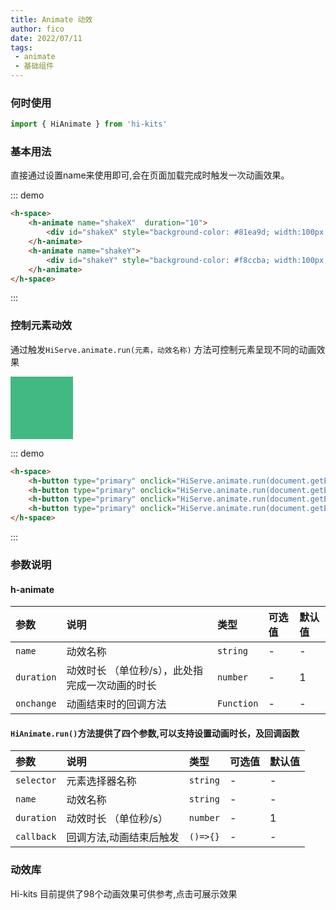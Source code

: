 ```yaml
---
title: Animate 动效
author: fico
date: 2022/07/11
tags:
 - animate
 - 基础组件
---
```


### 何时使用
```ts
import { HiAnimate } from 'hi-kits'
```
### 基本用法
直接通过设置name来使用即可,会在页面加载完成时触发一次动画效果。

::: demo
```html
<h-space>
    <h-animate name="shakeX"  duration="10">
        <div id="shakeX" style="background-color: #81ea9d; width:100px; height:100px; color: #fff;text-align:center;line-height: 100px;" onclick=" HiServe.animate.run(document.getElementById('shakeX'), 'shakeX')">左右晃动</div>
    </h-animate>
    <h-animate name="shakeY">
        <div id="shakeY" style="background-color: #f8ccba; width:100px; height:100px;  color: #fff;text-align:center;line-height: 100px;" onclick=" HiServe.animate.run(document.getElementById('shakeY'), 'shakeY')">上下晃动</div>
    </h-animate>
</h-space>

```
:::
### 控制元素动效

通过触发`HiServe.animate.run(元素，动效名称)` 方法可控制元素呈现不同的动画效果
<div id="AnimateBox" style="background-color: #42b983; width:100px; height:100px"></div>

::: demo
```html
<h-space>
    <h-button type="primary" onclick="HiServe.animate.run(document.getElementById('AnimateBox'), 'bounce')">bounce</h-button>
    <h-button type="primary" onclick="HiServe.animate.run(document.getElementById('AnimateBox'), 'flash')">flash</h-button>
    <h-button type="primary" onclick="HiServe.animate.run(document.getElementById('AnimateBox'), 'headShake')">headShake</h-button>
    <h-button type="primary" onclick="HiServe.animate.run(document.getElementById('AnimateBox'), 'heartBeat',10)">heartBeat</h-button>
</h-space>

```
:::
### 参数说明

#### h-animate
|参数|说明|类型|可选值|默认值
|:--|:--|:--|:-----|:---
| `name` | 动效名称 | `string` | - | -
| `duration` | 动效时长 （单位秒/s），此处指完成一次动画的时长 | `number` | - | 1
| `onchange` | 动画结束时的回调方法 | `Function` | - | -


#### `HiAnimate.run()`方法提供了四个参数,可以支持设置动画时长，及回调函数

|参数|说明|类型|可选值|默认值
|:--|:--|:--|:-----|:---
| `selector` | 元素选择器名称 | `string` | - | -
| `name` | 动效名称 | `string` | - | -
| `duration` | 动效时长 （单位秒/s） | `number` | - | 1
| `callback` | 回调方法,动画结束后触发 | `()=>{}` | - | -  | -

### 动效库
Hi-kits 目前提供了98个动画效果可供参考,点击可展示效果

<activeList />

